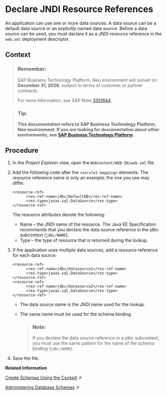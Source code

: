 <!-- loioe5d46793bb5710148c05ee3ad01abd39 -->

# Declare JNDI Resource References

An application can use one or more data sources. A data source can be a default data source or an explicitly named data source. Before a data source can be used, you must declare it as a JNDI resource reference in the `web.xml` deployment descriptor.



## Context

> ### Remember:  
> SAP Business Technology Platform, Neo environment will sunset on **December 31, 2028**, subject to terms of customer or partner contracts.
> 
> For more information, see SAP Note [3351844](https://me.sap.com/notes/3351844).

> ### Tip:  
> **This documentation refers to SAP Business Technology Platform, Neo environment. If you are looking for documentation about other environments, see [SAP Business Technology Platform](https://help.sap.com/docs/btp/sap-business-technology-platform/sap-business-technology-platform?version=Cloud) .**



<a name="loioe5d46793bb5710148c05ee3ad01abd39__steps_mwg_p4z_vk"/>

## Procedure

1.  In the *Project Explorer* view, open the `WebContent/WEB-IN/web.xml` file.

2.  Add the following code after the `<servlet-mapping>` elements. The resource reference name is only an example; the one you use may differ.

    ```
    <resource-ref>
          <res-ref-name>jdbc/DefaultDB</res-ref-name>
          <res-type>javax.sql.DataSource</res-type>
    </resource-ref>
    
    ```

    The resource attributes denote the following:

    -   Name – the JNDI name of the resource. The Java EE Specification recommends that you declare the data source reference in the jdbc subcontext \(`jdbc/NAME`\).
    -   Type – the type of resource that is returned during the lookup.

3.  If the application uses multiple data sources, add a resource reference for each data source:

    ```
    <resource-ref>
          <res-ref-name>jdbc/datasource1</res-ref-name>
          <res-type>javax.sql.DataSource</res-type>
    </resource-ref>
    <resource-ref>
          <res-ref-name>jdbc/datasource2</res-ref-name>
          <res-type>javax.sql.DataSource</res-type>
    </resource-ref>
    
    ```

    -   The data source name is the JNDI name used for the lookup.
    -   The same name must be used for the schema binding.

        > ### Note:  
        > If you declare the data source reference in a jdbc subcontext, you must use the same pattern for the name of the schema binding \(`jdbc/NAME`\).


4.  Save the file.


**Related Information**  


[Create Schemas Using the Cockpit](https://help.sap.com/viewer/d4790b2de2f4429db6f3dff54e4d7b3a/Cloud/en-US/7d8402ab04ae4e47bd7c11cdff309e4f.html "Create schemas for a selected subaccount in the Neo environment.") :arrow_upper_right:

[Administering Database Schemas](https://help.sap.com/viewer/d4790b2de2f4429db6f3dff54e4d7b3a/Cloud/en-US/2040a8a60de84c09994f64f74896b18f.html "An overview of the different tasks you can perform to administer database schemas in the Neo environment.") :arrow_upper_right:


